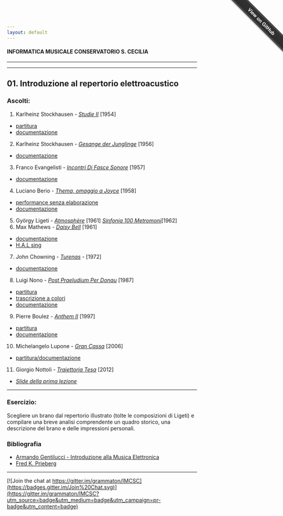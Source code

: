 ```yaml
---
layout: default
---
```

#### INFORMATICA MUSICALE CONSERVATORIO S. CECILIA
----
----

## 01. Introduzione al repertorio elettroacustico

### Ascolti:


 1. Karlheinz Stockhausen - [*Studie II*](https://copy.com/QJyjJjMx96DK0umn) [1954]
   * [partitura](https://www.copy.com/browse/a:78e91d1;z:copy;b:myfiles/Materiali_Inf_Mus;oid:6750/Studie%20II;oid:6759/StudieII.pdf;oid:6851) 
   * [documentazione](https://www.copy.com/browse/a:78e91d1;z:copy;b:myfiles/Materiali_Inf_Mus;oid:6750/Studie%20II;oid:6759/StudieII.doc;oid:6783)
 2. Karlheinz Stockhausen - [*Gesange der Junglinge*](https://www.copy.com/browse/a:78e91d1;z:copy;b:myfiles/Materiali_Inf_Mus;oid:6750/Gesange;oid:6753/Stockhausen%20Gesang%20der%20Jünglinge%20(1956)%20-%20aural%20score.mp4;oid:6773) [1956]
   * [documentazione](https://www.copy.com/browse/a:78e91d1;z:copy;b:myfiles/Materiali_Inf_Mus;oid:6750/Gesange;oid:6753/Gesange.rtf;oid:6767)
 3. Franco Evangelisti - [*Incontri Di Fasce Sonore*](https://www.copy.com/browse/a:78e91d1;z:copy;b:myfiles/Materiali_Inf_Mus;oid:6750/Incontri_Fasce_Sonore;oid:6755/Franco%20Evangelisti%20Incontri%20di%20fasce%20sonore%20(1956-1957).mp4;oid:6774) [1957]
   * [documentazione](https://www.copy.com/browse/a:78e91d1;z:copy;b:myfiles/Materiali_Inf_Mus;oid:6750/Incontri_Fasce_Sonore;oid:6755/Analisi_di_Incontri_Di_Fasce_Sonore_di_Franco_Evangelisti-libre.pdf;oid:6768)
 4. Luciano Berio - [*Thema, omaggio a Joyce*](https://www.copy.com/browse/a:78e91d1;z:copy;b:myfiles/Materiali_Inf_Mus;oid:6750/Thema;oid:6760/thema.wav;oid:6855) [1958]
   * [performance senza elaborazione](https://www.copy.com/browse/a:78e91d1;z:copy;b:myfiles/Materiali_Inf_Mus;oid:6750/Thema;oid:6760/Recording%20of%20Sirens%20from%20Ulysses.flv;oid:6789)
   * [documentazione](https://www.copy.com/browse/a:78e91d1;z:copy;b:myfiles/Materiali_Inf_Mus;oid:6750/Thema;oid:6760/QCSM_1992.pdf;oid:6790)
 5. György Ligeti - [*Atmosphère*](https://www.copy.com/browse/a:78e91d1;z:copy;b:myfiles/Materiali_Inf_Mus;oid:6750/Ligeti;oid:6756/Atmospheres-Gyorgy%20Ligeti.mp4;oid:6776) [1961]
      [*Sinfonia 100 Metromoni*](https://www.copy.com/browse/a:78e91d1;z:copy;b:myfiles/Materiali_Inf_Mus;oid:6750/Ligeti;oid:6756/György%20Ligeti%20-%20Poema%20sinfónico%20para%20100%20Metrónomos.mp4;oid:6796)[1962]
 6. Max Mathews - [*Daisy Bell*](https://www.youtube.com/watch?v=41U78QP8nBk&list=RD41U78QP8nBk) [1961]
  * [documentazione](https://www.copy.com/browse/a:78e91d1;z:copy;b:myfiles/Materiali_Inf_Mus;oid:6750/Daisy%20Bell;oid:6752/Storia2_voce_computer_v0.6.pdf;oid:6775)
   * [H.A.L sing](https://www.copy.com/browse/a:78e91d1;z:copy;b:myfiles/Materiali_Inf_Mus;oid:6750/Daisy%20Bell;oid:6752/2001%20HAL%20sings%20DAISY%20w%20Keir%20Dullea%20n%20Douglas%20Rain%20Stanley%20Kubrick%20hare%20clip.mp4;oid:6797)
 7. John Chowning - [*Turenas*](https://www.copy.com/browse/a:78e91d1;z:copy;b:myfiles/Materiali_Inf_Mus;oid:6750/Turenas;oid:6761/John%20Chowning%20-%20Turenas.mp4;oid:6854)  -  [1972]
   * [documentazione](https://www.academia.edu/5497062/Chowning_e_la_sintesi_FM._Analisi_di_Turenas)
 8. Luigi Nono - [*Post Praeludium Per Donau*](https://www.copy.com/browse/a:78e91d1;z:copy;b:myfiles/Materiali_Inf_Mus;oid:6750/Post_Praeludium_Per_Donau;oid:6757/LuigiNono_PostPrae1987_SchiaffiniVidolin_1991.wav;oid:6856) [1987]
   * [partitura](https://www.copy.com/browse/a:78e91d1;z:copy;b:myfiles/Materiali_Inf_Mus;oid:6750/Post_Praeludium_Per_Donau;oid:6757/Nono_post-prae_partitura.pdf;oid:6785)
   * [trascrizione a colori](https://www.copy.com/browse/a:78e91d1;z:copy;b:myfiles/Materiali_Inf_Mus;oid:6750/Post_Praeludium_Per_Donau;oid:6757/LuigiNono_Postpreludium%20per%20Donau_partituratrascrittaCOL.pdf;oid:6778)
   * [documentazione](https://www.copy.com/browse/a:78e91d1;z:copy;b:myfiles/Materiali_Inf_Mus;oid:6750/Post_Praeludium_Per_Donau;oid:6757/SilviaLanzalone_articoloUCM2005_Inglese.pdf;oid:6784)
 9. Pierre Boulez - [*Anthem II*](https://www.copy.com/browse/a:78e91d1;z:copy;b:myfiles/Materiali_Inf_Mus;oid:6750/Anthèmes_2;oid:6751/Pierre%20Boulez%20Anthèmes%202%20Michael%20Barenboim%2C%20violin.flv;oid:6808) [1997]
   * [partitura](https://www.copy.com/browse/a:78e91d1;z:copy;b:myfiles/Materiali_Inf_Mus;oid:6750/Anthèmes_2;oid:6751/Regie%20Informatique.pdf;oid:6829)
   * [documentazione](https://www.copy.com/browse/a:78e91d1;z:copy;b:myfiles/Materiali_Inf_Mus;oid:6750/Anthèmes_2;oid:6751/Anthemes_2_-_Marinoni-libre.pdf;oid:6765)
 10. Michelangelo Lupone - [*Gran Cassa*](https://www.copy.com/browse/a:78e91d1;z:copy;b:myfiles/Materiali_Inf_Mus;oid:6750/Grancassa;oid:6754/GranCassaGeoffroyPerpignan.flv;oid:6835) [2006]
   * [partitura/documentazione](https://www.copy.com/browse/a:78e91d1;z:copy;b:myfiles/Materiali_Inf_Mus;oid:6750/Grancassa;oid:6754/G-C_Score_pdf;oid:6762)
 11. Giorgio Nottoli - [*Traiettoria Tesa*](https://www.youtube.com/watch?v=bqjLSPv-KXs) [2012]
   
  
 
 
* [*Slide della prima lezione*](https://www.copy.com/browse/a:78e91d1;z:copy;b:myfiles/Materiali_Inf_Mus;oid:6750/Slide_Corso;oid:6758/Slide_Inf_Mus.pdf;oid:6859)
 
----

### Esercizio:

Scegliere un brano dal repertorio illustrato (tolte le composizioni di Ligeti) e compilare una breve analisi comprendente un quadro storico, una descrizione del brano e delle impressioni personali.


### Bibliografia

 - [Armando Gentilucci - Introduzione alla Musica Elettronica](https://copy.com/gmatZ8qkaw1WROAG)
 - [Fred K. Prieberg](https://copy.com/mU6LRdCdxUlrVAIZ)
 
----

[![Join the chat at https://gitter.im/grammaton/IMCSC](https://badges.gitter.im/Join%20Chat.svg)](https://gitter.im/grammaton/IMCSC?utm_source=badge&utm_medium=badge&utm_campaign=pr-badge&utm_content=badge)
 
<div class="github-fork-ribbon-wrapper right fixed" style="width: 150px;height: 150px;position: fixed;overflow: hidden;top: 0;z-index: 9999;pointer-events: none;right: 0;"><div class="github-fork-ribbon" style="position: absolute;padding: 2px 0;background-color: #333;background-image: linear-gradient(to bottom, rgba(0, 0, 0, 0), rgba(0, 0, 0, 0.15));-webkit-box-shadow: 0 2px 3px 0 rgba(0, 0, 0, 0.5);-moz-box-shadow: 0 2px 3px 0 rgba(0, 0, 0, 0.5);box-shadow: 0 2px 3px 0 rgba(0, 0, 0, 0.5);z-index: 9999;pointer-events: auto;top: 42px;right: -43px;-webkit-transform: rotate(45deg);-moz-transform: rotate(45deg);-ms-transform: rotate(45deg);-o-transform: rotate(45deg);transform: rotate(45deg);"><a href="https://github.com/grammaton/IMCSC" style="font: 700 13px &quot;Helvetica Neue&quot;, Helvetica, Arial, sans-serif;color: #fff;text-decoration: none;text-shadow: 0 -1px rgba(0, 0, 0, 0.5);text-align: center;width: 200px;line-height: 20px;display: inline-block;padding: 2px 0;border-width: 1px 0;border-style: dotted;border-color: rgba(255, 255, 255, 0.7);">View on GitHub</a></div></div>
